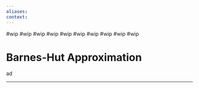 ```yaml
---
aliases:
context:
---
```


#wip
#wip
#wip
#wip
#wip
#wip
#wip
#wip
#wip
#wip

# Barnes-Hut Approximation

ad

---

